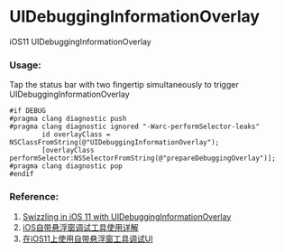 # UIDebuggingInformationOverlay
iOS11 UIDebuggingInformationOverlay

### Usage:

Tap the status bar with two fingertip simultaneously to trigger UIDebuggingInformationOverlay

```
#if DEBUG
#pragma clang diagnostic push
#pragma clang diagnostic ignored "-Warc-performSelector-leaks"
        id overlayClass = NSClassFromString(@"UIDebuggingInformationOverlay");
        [overlayClass performSelector:NSSelectorFromString(@"prepareDebuggingOverlay")];
#pragma clang diagnostic pop
#endif
```

### Reference:

1. [Swizzling in iOS 11 with UIDebuggingInformationOverlay](https://www.raywenderlich.com/177890/swizzling-in-ios-11-with-uidebugginginformationoverlay)
2. [iOS自带悬浮窗调试工具使用详解](https://wellphone.me/post/2017/use_uidebugginginformationoverlay_to_debug_ui/)
3. [在iOS11上使用自带悬浮窗工具调试UI](https://wellphone.me/post/2017/use_uidebugginginformationoverlay_for_ios11/)
